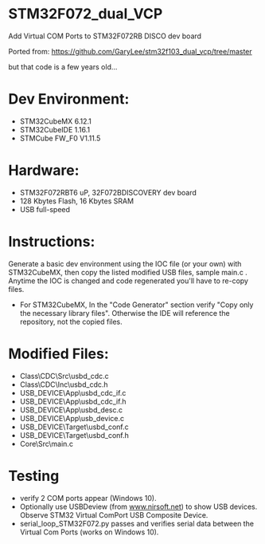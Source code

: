 # STM32F072_dual_VCP
Add Virtual COM Ports to STM32F072RB DISCO dev board

Ported from:
https://github.com/GaryLee/stm32f103_dual_vcp/tree/master

but that code is a few years old...

# Dev Environment:
- STM32CubeMX 6.12.1
- STM32CubeIDE 1.16.1
- STMCube FW_F0 V1.11.5

# Hardware:
- STM32F072RBT6 uP, 32F072BDISCOVERY dev board
- 128 Kbytes Flash, 16 Kbytes SRAM
- USB full-speed

# Instructions:
Generate a basic dev environment using the IOC file (or your own) with STM32CubeMX, then copy the listed modified USB files, sample main.c .
 Anytime the IOC is changed and code regenerated you'll have to re-copy files.
- For STM32CubeMX, In the "Code Generator" section verify "Copy only the necessary library files". Otherwise the IDE will reference the repository, not the copied files.

# Modified Files:
- Class\CDC\Src\usbd_cdc.c
- Class\CDC\Inc\usbd_cdc.h
- USB_DEVICE\App\usbd_cdc_if.c
- USB_DEVICE\App\usbd_cdc_if.h
- USB_DEVICE\App\usbd_desc.c
- USB_DEVICE\App\usb_device.c
- USB_DEVICE\Target\usbd_conf.c
- USB_DEVICE\Target\usbd_conf.h
- Core\Src\main.c

# Testing
- verify 2 COM ports appear (Windows 10).
- Optionally use USBDeview (from www.nirsoft.net) to show USB devices. Observe STM32 Virtual ComPort	USB Composite Device.
- serial_loop_STM32F072.py passes and verifies serial data between the Virtual Com Ports (works on Windows 10).
